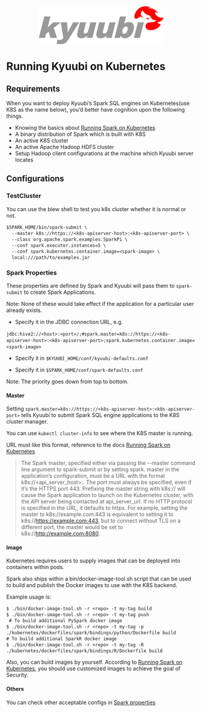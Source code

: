 <div align=center>

![](../imgs/kyuubi_logo.png)

</div>

# Running Kyuubi on Kubernetes

## Requirements

When you want to deploy Kyuubi’s Spark SQL engines on Kubernetes(use K8S as the name below), you’d better have cognition
upon the following things.

* Knowing the basics about [Running Spark on Kubernetes](http://spark.apache.org/docs/latest/running-on-kubernetes.html)
* A binary distribution of Spark which is built with K8S
* An active K8S cluster
* An active Apache Hadoop HDFS cluster
* Setup Hadoop client configurations at the machine which Kyuubi server locates

## Configurations

### TestCluster

You can use the blew shell to test you k8s cluster whether it is normal or not.

```shell
$SPARK_HOME/bin/spark-submit \
  --master k8s://https://<k8s-apiserver-host>:<k8s-apiserver-port> \
  --class org.apache.spark.examples.SparkPi \
  --conf spark.executor.instances=5 \
  --conf spark.kubernetes.container.image=<spark-image> \
  local:///path/to/examples.jar
```

### Spark Properties

These properties are defined by Spark and Kyuubi will pass them to `spark-submit` to create Spark Applications.

Note: None of these would take effect if the application for a particular user already exists.

* Specify it in the JDBC connection URL, e.g.

`jdbc:hive2://<host>:<port>/;#spark.master=k8s://https://<k8s-apiserver-host>:<k8s-apiserver-port>;spark.kubernetes.container.image=<spark-image>`

* Specify it in `$KYUUBI_HOME/conf/kyuubi-defaults.conf`

* Specify it in `$SPARK_HOME/conf/spark-defaults.conf`

Note: The priority goes down from top to bottom.

#### Master

Setting `spark.master=k8s://https://<k8s-apiserver-host>:<k8s-apiserver-port>` tells Kyuubi to submit Spark SQL engine
applications to the K8S cluster manager.

You can use `kubectl cluster-info` to see where the K8S master is running.

URL must like this format, reference to the
docs [Running Spark on Kubernetes](http://spark.apache.org/docs/latest/running-on-kubernetes.html)
> The Spark master, specified either via passing the --master command line argument to spark-submit or by setting spark.
> master in the application’s configuration, must be a URL with the format k8s://<api_server_host>:<k8s-apiserver-port>. The port must always be specified, even if it’s the HTTPS port 443.
> Prefixing the master string with k8s:// will cause the Spark application to launch on the Kubernetes cluster, with the API server being contacted at api_server_url.
> If no HTTP protocol is specified in the URL, it defaults to https.
> For example, setting the master to k8s://example.com:443 is equivalent to setting it to k8s://https://example.com:443, but to connect without TLS on a different port, the master would be set to k8s://http://example.com:8080.

#### Image

Kubernetes requires users to supply images that can be deployed into containers within pods.

Spark also ships within a bin/docker-image-tool.sh script that can be used to build and publish the Docker images to use
with the K8S backend.

Example usage is:

```shell
$ ./bin/docker-image-tool.sh -r <repo> -t my-tag build
$ ./bin/docker-image-tool.sh -r <repo> -t my-tag push
 # To build additional PySpark docker image
$ ./bin/docker-image-tool.sh -r <repo> -t my-tag -p ./kubernetes/dockerfiles/spark/bindings/python/Dockerfile build
# To build additional SparkR docker image
$ ./bin/docker-image-tool.sh -r <repo> -t my-tag -R ./kubernetes/dockerfiles/spark/bindings/R/Dockerfile build
```

Also, you can build images by yourself. According
to [Running Spark on Kubernetes](http://spark.apache.org/docs/latest/running-on-kubernetes.html), you should use
customized images to achieve the goal of Security.

#### Others

You can check other acceptable configs
in [Spark properties](http://spark.apache.org/docs/latest/running-on-kubernetes.html#spark-properties)